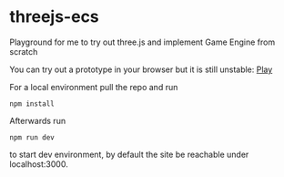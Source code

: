 # threejs-ecs

Playground for me to try out three.js and implement Game Engine from scratch

You can try out a prototype in your browser but it is still unstable:
[Play](https://zombie.dorm-hub.de/ "Zombie Game")

For a local environment pull the repo and run 
```
npm install 
```

Afterwards run
```
npm run dev
```
to start dev environment, by default the site be reachable under localhost:3000.
